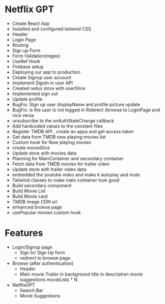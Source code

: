 # Netflix GPT
- Create React App
- Installed and configured tailwind CSS
- Header
- Login Page
- Routing
- Sign up Form
- Form Validation(regex)
- UseRef Hook
- Firebase setup
- Deploying our app to production
- Create Signup user account
- Implement SignIn in user API
- Created redux store with userSlice
- Implemented sign out
- Update profile 
- BugFix: SIgn up user displayName and profile picture update
- BugFix: is the user is not logged in Riderect /browse to LoginPage and vice versa
- unsubscribe to the onAuthStateChange callback
- Add hardcoded values to the constant files
- Register TMDB API , create an appa and get access token
- Get data from TMDB now playing movies list
- Custom hook for Now playing movies
- create movieSlice
- Update store with movies data
- Planning for MainContainer and secondary container
- Fetch data from TMDB movies for trailer video
- Update store with trailer video data
- embedded the youtube video and make it autoplay and mute
- Tailwind classes to make main container look good
- Build secondary component
- Build Movie List
- Build Movie card
- TMDB image CDN url
- enhanced browse page
- usePopular movies custom hook


# Features
- Login/Signup page
    - Sign In/ Sign Up form
    - redirect to browse page
- Browse (after authentication)
    - Header
    - Main movie
        Trailer in background
        title in description
        movie suggestions
            movieLists * N
- NetflixGPT
    - Search Bar
    - Movie Suggestions
    